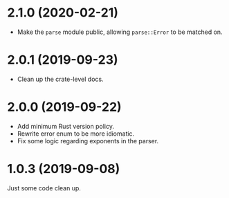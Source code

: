 2.1.0 (2020-02-21)
==================
- Make the `parse` module public, allowing `parse::Error` to be matched on.

2.0.1 (2019-09-23)
==================
- Clean up the crate-level docs.

2.0.0 (2019-09-22)
==================
- Add minimum Rust version policy.
- Rewrite error enum to be more idiomatic.
- Fix some logic regarding exponents in the parser.

1.0.3 (2019-09-08)
==================
Just some code clean up.
